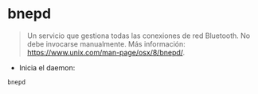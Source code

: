 # bnepd

> Un servicio que gestiona todas las conexiones de red Bluetooth.
> No debe invocarse manualmente.
> Más información: <https://www.unix.com/man-page/osx/8/bnepd/>.

- Inicia el daemon:

`bnepd`
